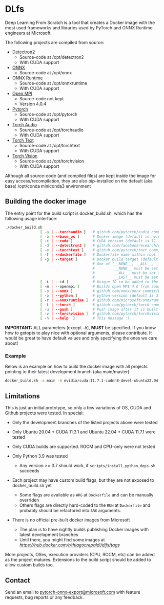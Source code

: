 # DLfs

Deep Learning From Scratch is a tool that creates a Docker image with the
most used frameworks and libraries used by PyTorch and ONNX Runtime engineers at Microsoft.

The following projects are compiled from source:

* [Detectron2](https://github.com/facebookresearch/detectron2)
  * Source-code at /opt/detectron2
  * With CUDA support
* [ONNX](https://github.com/onnx/onnx)
  * Source-code at /opt/onnx
* [ONNX Runtime](https://github.com/mirosoft/onnxruntime)
  * Source-code at /opt/onnxruntime
  * With CUDA support
* [Open MPI](https://github.com/open-mpi/ompi)
  * Source-code not kept
  * Version 4.0.4
* [Pytorch](https://github.com/pytorch/pytorch)
  * Source-code at /opt/pytorch
  * With CUDA support
* [Torch Audio](https://github.com/pytorch/audio)
  * Source-code at /opt/torchaudio
  * With CUDA support
* [Torch Text](https://github.com/pytorch/text)
  * Source-code at /opt/torchtext
  * With CUDA support
* [Torch Vision](https://github.com/pytorch/vision)
  * Source-code at /opt/torchvision
  * With CUDA support

Although all source-code (and compiled files) are kept inside the image for easy access/recompilation, they are also pip-installed on the default (aka base) /opt/conda miniconda3 environment

## Building the docker image

The entry point for the build script is docker_build.sh, which has the following usage interface:

```bash
./docker_build.sh
                [ -a | --torchaudio ]   # github.com/pytorch/audio commit/branch/tag (default is main)
                [ -b | --base_os ]      # Docker image (default is nvidia/cuda:11.3.1-cudnn8-devel-ubuntu20.04)
                [ -c | --cuda ]         # CUDA version (default is 11.3.1)
                [ -d | --detectron2 ]   # github.com/facebookresearch/detectron2 commit/branch/tag (default is main)
                [ -e | --torchtext ]    # github.com/pytorch/text commit/branch/tag (default is main)
                [ -f | --dockerfile ]   # Dockerfile name within root folder (default is Dockerfile)
                [ -g | --target ]       # Docker build target (default is __ALL__)
                                        # One of (__NONE__, __ALL__, __LAST__, os, conda, onnx, torch, torchtext, torchaudio, torchvision, detectron2, onnxruntime)
                                        #         __NONE__ must be set for single-stage DOCKERFILE (only for single-stage Dockerfile)
                                        #         __ALL__ must be set to build all targets available (only for multi-stage Dockerfile)
                                        #         __LAST__ must be set to build the last stage which combines all previous (only for multi-stage Dockerfile)
                [ -i | --id ]           # Unique ID to be added to the resulting Docker image name (default is YYYYMMDD)
                [ -m | --openmpi ]      # Builds open MPI 4.0 from source (tarball) (default is 1)
                [ -o | --onnx ]         # github.com/onnx/onnx commit/branch/tag (default is main)
                [ -p | --python ]       # python version (default is 3.9)
                [ -r | --onnxruntime ]  # github.com/microsoft/onnxruntime commit/branch/tag (default is main)
                [ -t | --torch ]        # github.com/pytorch/torch commit/branch/tag (default is master)
                [ -u | --push ]         # Push image after it is built (default is 1)
                [ -v | --torchvision ]  # github.com/pytorch/torchvision commit/branch/tag (default is main)
                [ -h | --help  ]        # This message :)
```

**IMPORTANT:** ALL parameters (except `-h`), **MUST** be specified. If you know how to getopts to play nice with optional arguments, please contribute. It would be great to have default values and only specifying the ones we care about!

### Example

Below is an example on how to build the docker image with all projects pointing to their latest development branch (aka main/master)

```bash
docker_build.sh -a main -b nvidia/cuda:11.7.1-cudnn8-devel-ubuntu22.04 -c 11.7.1 -d main -e main -o main -p 3.9 -r main -t master -v main -m 1 -f Dockerfile -i 20220231 -g __ALL__
```

## Limitations

This is just an initial prototype, so only a few variations of OS, CUDA and Github projects were tested. In special:

* Only the development branches of the listed projects above were tested

* Only Ubuntu 20.04 + CUDA 11.3.1 and Ubuntu 22.04 + CUDA 11.7.1 were tested

* Only CUDA builds are supported. ROCM and CPU-only were not tested

* Only Python 3.9 was tested
  * Any version >= 3.7 should work, if `scripts/install_python_deps.sh` succeeds

* Each project may have custom build flags, but they are not exposed to docker_build.sh yet
  * Some flags are available as `ARG` at `Dockerfile` and can be manually overriden
  * Others flags are directly hard-coded to the `RUN` at `Dockerfile` and probably should be refactored into `ARG` arguments.

* There is no official pre-built docker images from Microsoft
  * The plan is to have nightly builds publishing Docker images with latest development branches
  * Until there, you might find some images at *https://hub.docker.com/r/thiagocrepaldi/dlfs/tags*

More projects, OSes, execution providers (CPU, ROCM, etc) can be added as the project matures.
Extensions to the build script should be added to allow custom builds too.

## Contact

Send an email to pytorch-onnx-export@microsoft.com with feature requests, bug reports or any feedback.
